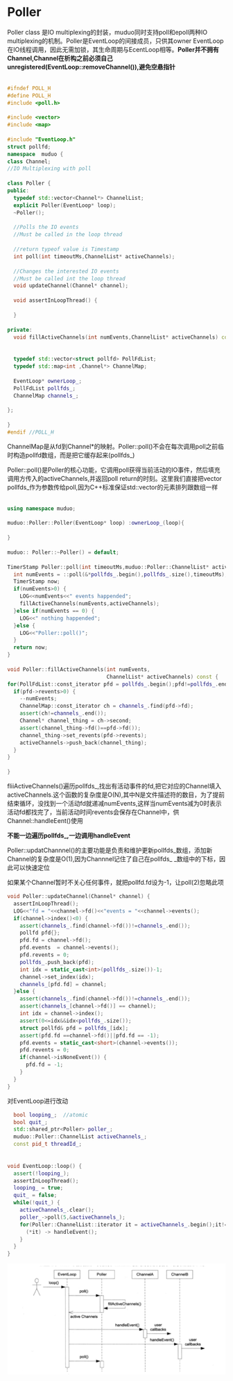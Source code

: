 # Poller

Poller class 是IO multiplexing的封装，muduo同时支持poll和epoll两种IO multiplexing的机制。Poller是EventLoop的间接成员，只供其owner EventLoop在IO线程调用，因此无需加锁，其生命周期与EcentLoop相等。**Poller并不拥有Channel,Channel在析构之前必须自己unregistered(EventLoop::removeChannel()),避免空悬指针**



~~~C++

#ifndef POLL_H
#define POLL_H
#include <poll.h>

#include <vector>
#include <map>

#include "EventLoop.h"
struct pollfd;
namespace  muduo {
class Channel;
//IO Multiplexing with poll

class Poller {
public:
  typedef std::vector<Channel*> ChannelList;
  explicit Poller(EventLoop* loop);
  ~Poller();

  //Polls the IO events
  //Must be called in the loop thread
  
  //return typeof value is Timestamp
  int poll(int timeoutMs,ChannelList* activeChannels);

  //Changes the interested IO events
  //Must be called int the loop thread
  void updateChannel(Channel* channel);

  void assertInLoopThread() {

  }

private:
  void fillActiveChannels(int numEvents,ChannelList* activeChannels) const;


  typedef std::vector<struct pollfd> PollFdList;
  typedef std::map<int ,Channel*> ChannelMap;

  EventLoop* ownerLoop_;
  PollFdList pollfds_;
  ChannelMap channels_;

};

}
#endif //POLL_H

~~~



ChannelMap是从fd到Channel*的映射。Poller::poll()不会在每次调用poll之前临时构造pollfd数组，而是把它缓存起来(pollfds_)







Poller::poll()是Poller的核心功能，它调用poll获得当前活动的IO事件，然后填充调用方传入的activeChannels,并返回poll return的时刻。这里我们直接把vector<struct pollfd> pollfds_作为参数传给poll,因为C++标准保证std::vector的元素排列跟数组一样



~~~C++

using namespace muduo;

muduo::Poller::Poller(EventLoop* loop) :ownerLoop_(loop){

}

muduo:: Poller::~Poller() = default;

TimerStamp Poller::poll(int timeoutMs,muduo::Poller::ChannelList* activeChannels) {
  int numEvents = ::poll(&*pollfds_.begin(),pollfds_.size(),timeoutMs);
  TimerStamp now;
  if(numEvents>0) {
    LOG<<numEvents<<" events happended";
    fillActiveChannels(numEvents,activeChannels);
  }else if(numEvents == 0) {
    LOG<<" nothing happended";
  }else {
    LOG<<"Poller::poll()";
  }
  return now;
}

void Poller::fillActiveChannels(int numEvents,
                                ChannelList* activeChannels) const {
for(PollFdList::const_iterator pfd = pollfds_.begin();pfd!=pollfds_.end()&&numEvents>0;++pfd) {
  if(pfd->revents>0) {
    --numEvents;
    ChannelMap::const_iterator ch = channels_.find(pfd->fd);
    assert(ch!=channels_.end());
    Channel* channel_thing = ch->second;
    assert(channel_thing->fd()==pfd->fd());
    channel_thing->set_revents(pfd->revents);
    activeChannels->push_back(channel_thing);
  }
}
 
}
~~~



fliiActiveChannels()遍历pollfds_,找出有活动事件的fd,把它对应的Channel填入activeChannels.这个函数的复杂度是O(N),其中N是文件描述符的数目，为了提前结束循环，没找到一个活动fd就递减numEvents,这样当numEvents减为0时表示活动fd都找完了，当前活动时间revents会保存在Channel中，供Channel::handleEent()使用

**不能一边遍历pollfds_,一边调用handleEvent**



Poller::updatChannnel()的主要功能是负责和维护更新pollfds_数组，添加新Channel的复杂度是O(1),因为Channnel记住了自己在pollfds_ _数组中的下标，因此可以快速定位

如果某个Channel暂时不关心任何事件，就把pollfd.fd设为-1，让poll(2)忽略此项

~~~~C++
void Poller::updateChannel(Channel* channel) {
  assertInLoopThread();
  LOG<<"fd = "<<channel->fd()<<"events = "<<channel->events();
  if(channel->index()<0) {
    assert(channels_.find(channel->fd())!=channels_.end());
    pollfd pfd{};
    pfd.fd = channel->fd();
    pfd.events  = channel->events();
    pfd.revents = 0;
    pollfds_.push_back(pfd);
    int idx = static_cast<int>(pollfds_.size())-1;
    channel->set_index(idx);
    channels_[pfd.fd] = channel;
  }else {
    assert(channels_.find(channel->fd())!=channels_.end());
    assert(channels_[channel->fd()] == channel);
    int idx = channel->index();
    assert(0<=idx&&idx<pollfds_.size());
    struct pollfd& pfd = pollfds_[idx];
    assert(pfd.fd ==channel->fd()||pfd.fd == -1);
    pfd.events = static_cast<short>(channel->events());
    pfd.revents = 0;
    if(channel->isNoneEvent()) {
      pfd.fd = -1;
    }
  }
}
~~~~



对EventLoop进行改动

~~~C++
  bool looping_;  //atomic
  bool quit_;
  std::shared_ptr<Poller> poller_;
  muduo::Poller::ChannelList activeChannels_;
  const pid_t threadId_;


void EventLoop::loop() {
  assert(!looping_);
  assertInLoopThread();
  looping_ = true;
  quit_ = false;
  while(!quit_) {
    activeChannels_.clear();
    poller_->poll(5,&activeChannels_);
    for(Poller::ChannelList::iterator it = activeChannels_.begin();it!=activeChannels_.end();++it) {
      (*it) -> handleEvent();
    }
  }
}
~~~

![Poll](/img/img_17.png)

